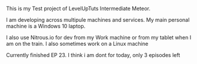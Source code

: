 This is my Test project of LevelUpTuts Intermediate Meteor. 

I am developing across multipule machines and services.
My main personal machine is a Windows 10 laptop.

I also use Nitrous.io for dev from my Work machine or from my tablet when I am on the train. 
I also sometimes work on a Linux machine

Currently finished EP 23. I think i am dont for today,  only 3 episodes left

